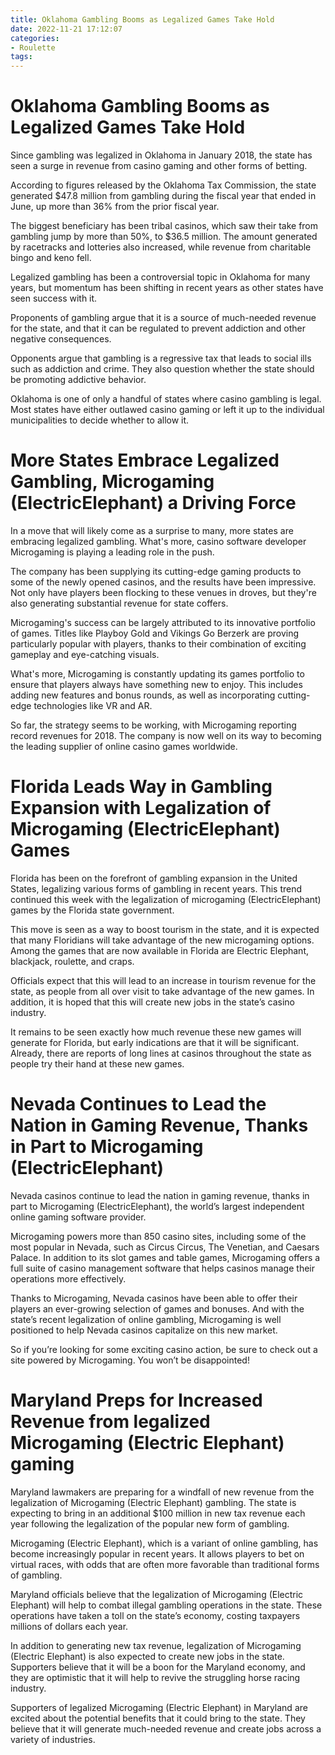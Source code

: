 ```yaml
---
title: Oklahoma Gambling Booms as Legalized Games Take Hold
date: 2022-11-21 17:12:07
categories:
- Roulette
tags:
---
```



#  Oklahoma Gambling Booms as Legalized Games Take Hold

Since gambling was legalized in Oklahoma in January 2018, the state has seen a surge in revenue from casino gaming and other forms of betting.

According to figures released by the Oklahoma Tax Commission, the state generated $47.8 million from gambling during the fiscal year that ended in June, up more than 36% from the prior fiscal year.

The biggest beneficiary has been tribal casinos, which saw their take from gambling jump by more than 50%, to $36.5 million. The amount generated by racetracks and lotteries also increased, while revenue from charitable bingo and keno fell.

Legalized gambling has been a controversial topic in Oklahoma for many years, but momentum has been shifting in recent years as other states have seen success with it.

Proponents of gambling argue that it is a source of much-needed revenue for the state, and that it can be regulated to prevent addiction and other negative consequences.

Opponents argue that gambling is a regressive tax that leads to social ills such as addiction and crime. They also question whether the state should be promoting addictive behavior.

Oklahoma is one of only a handful of states where casino gambling is legal. Most states have either outlawed casino gaming or left it up to the individual municipalities to decide whether to allow it.

#  More States Embrace Legalized Gambling, Microgaming (ElectricElephant) a Driving Force

In a move that will likely come as a surprise to many, more states are embracing legalized gambling. What's more, casino software developer Microgaming is playing a leading role in the push.

The company has been supplying its cutting-edge gaming products to some of the newly opened casinos, and the results have been impressive. Not only have players been flocking to these venues in droves, but they're also generating substantial revenue for state coffers.

Microgaming's success can be largely attributed to its innovative portfolio of games. Titles like Playboy Gold and Vikings Go Berzerk are proving particularly popular with players, thanks to their combination of exciting gameplay and eye-catching visuals.

What's more, Microgaming is constantly updating its games portfolio to ensure that players always have something new to enjoy. This includes adding new features and bonus rounds, as well as incorporating cutting-edge technologies like VR and AR.

So far, the strategy seems to be working, with Microgaming reporting record revenues for 2018. The company is now well on its way to becoming the leading supplier of online casino games worldwide.

#  Florida Leads Way in Gambling Expansion with Legalization of Microgaming (ElectricElephant) Games

Florida has been on the forefront of gambling expansion in the United States, legalizing various forms of gambling in recent years. This trend continued this week with the legalization of microgaming (ElectricElephant) games by the Florida state government.

This move is seen as a way to boost tourism in the state, and it is expected that many Floridians will take advantage of the new microgaming options. Among the games that are now available in Florida are Electric Elephant, blackjack, roulette, and craps.

Officials expect that this will lead to an increase in tourism revenue for the state, as people from all over visit to take advantage of the new games. In addition, it is hoped that this will create new jobs in the state’s casino industry.

It remains to be seen exactly how much revenue these new games will generate for Florida, but early indications are that it will be significant. Already, there are reports of long lines at casinos throughout the state as people try their hand at these new games.

#  Nevada Continues to Lead the Nation in Gaming Revenue, Thanks in Part to Microgaming (ElectricElephant)

Nevada casinos continue to lead the nation in gaming revenue, thanks in part to Microgaming (ElectricElephant), the world’s largest independent online gaming software provider.

Microgaming powers more than 850 casino sites, including some of the most popular in Nevada, such as Circus Circus, The Venetian, and Caesars Palace. In addition to its slot games and table games, Microgaming offers a full suite of casino management software that helps casinos manage their operations more effectively.

Thanks to Microgaming, Nevada casinos have been able to offer their players an ever-growing selection of games and bonuses. And with the state’s recent legalization of online gambling, Microgaming is well positioned to help Nevada casinos capitalize on this new market.

So if you’re looking for some exciting casino action, be sure to check out a site powered by Microgaming. You won’t be disappointed!

#  Maryland Preps for Increased Revenue from legalized Microgaming (Electric Elephant) gaming

Maryland lawmakers are preparing for a windfall of new revenue from the legalization of Microgaming (Electric Elephant) gambling. The state is expecting to bring in an additional $100 million in new tax revenue each year following the legalization of the popular new form of gambling.

Microgaming (Electric Elephant), which is a variant of online gambling, has become increasingly popular in recent years. It allows players to bet on virtual races, with odds that are often more favorable than traditional forms of gambling.

Maryland officials believe that the legalization of Microgaming (Electric Elephant) will help to combat illegal gambling operations in the state. These operations have taken a toll on the state’s economy, costing taxpayers millions of dollars each year.

In addition to generating new tax revenue, legalization of Microgaming (Electric Elephant) is also expected to create new jobs in the state. Supporters believe that it will be a boon for the Maryland economy, and they are optimistic that it will help to revive the struggling horse racing industry.

Supporters of legalized Microgaming (Electric Elephant) in Maryland are excited about the potential benefits that it could bring to the state. They believe that it will generate much-needed revenue and create jobs across a variety of industries.